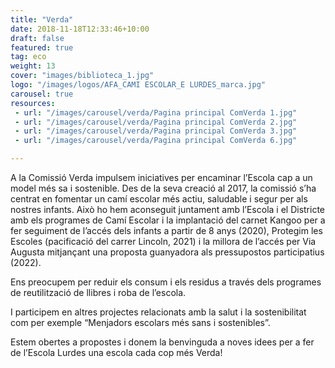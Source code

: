 ```yaml
---
title: "Verda"
date: 2018-11-18T12:33:46+10:00
draft: false
featured: true
tag: eco
weight: 13
cover: "images/biblioteca_1.jpg"
logo: "/images/logos/AFA_CAMI ESCOLAR_E LURDES_marca.jpg"
carousel: true
resources:
 - url: "/images/carousel/verda/Pagina principal ComVerda 1.jpg"
 - url: "/images/carousel/verda/Pagina principal ComVerda 2.jpg"
 - url: "/images/carousel/verda/Pagina principal ComVerda 3.jpg"
 - url: "/images/carousel/verda/Pagina principal ComVerda 6.jpg"

---
```


A la Comissió Verda impulsem iniciatives per encaminar l’Escola cap a un model més sa i
sostenible. Des de la seva creació al 2017, la comissió s’ha centrat en fomentar un camí escolar més actiu, saludable i segur per als nostres infants. Això ho hem aconseguit juntament amb l’Escola i el Districte amb els programes de Camí Escolar i la implantació del carnet Kangoo per a fer seguiment de l’accés dels infants a partir de 8 anys (2020), Protegim les Escoles (pacificació del carrer Lincoln, 2021) i la millora de l’accés per Via Augusta mitjançant una proposta guanyadora als pressupostos participatius (2022).

Ens preocupem per reduir els consum i els residus a través dels programes de reutilització de llibres i roba de l’escola.

I participem en altres projectes relacionats amb la salut i la sostenibilitat com per exemple
“Menjadors escolars més sans i sostenibles”.

Estem obertes a propostes i donem la benvinguda a noves idees per a fer de l’Escola Lurdes una escola cada cop més Verda!

